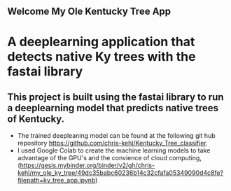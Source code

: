 ## Welcome My Ole Kentucky Tree App
# A deeplearning application that detects native Ky trees with the fastai library


## This project is built using the fastai library to run a deeplearning model that predicts native trees of Kentucky.
* The trained deepleaning model can be found at the following git hub repository https://github.com/chris-kehl/Kentucky_Tree_classifier.
* I used Google Colab to create the machine learning models to take advantage of the GPU's and the convience of cloud computing,
(https://gesis.mybinder.org/binder/v2/gh/chris-kehl/my_ole_ky_tree/49dc35babc60236b14c32cfafa05349090d4c8fe?filepath=ky_tree_app.ipynb)

